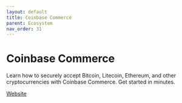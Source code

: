 ```yaml
---
layout: default
title: Coinbase Commerce
parent: Ecosystem
nav_order: 31
---
```

# Coinbase Commerce

Learn how to securely accept Bitcoin, Litecoin, Ethereum, and other cryptocurrencies with Coinbase Commerce. Get started in minutes.

[Website](https://www.coinbase.com/commerce)